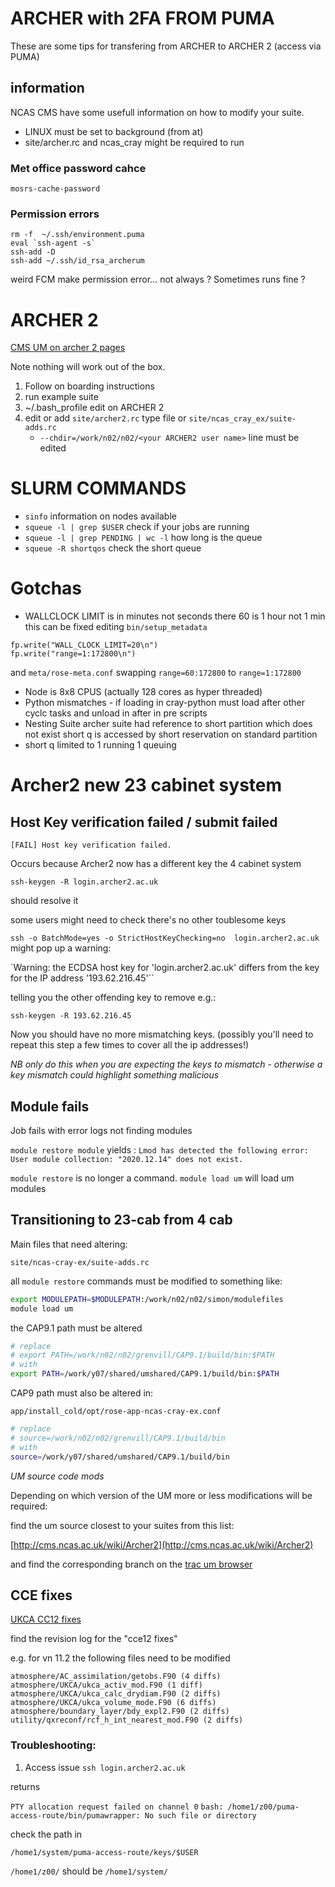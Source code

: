 # ARCHER with 2FA FROM PUMA

These are some tips for transfering from ARCHER to ARCHER 2 (access via PUMA)

## information

NCAS CMS have some usefull information on how to modify your suite.



* LINUX must be set to background (from at)
* site/archer.rc and ncas_cray  might be required to run

### Met office password cahce
`mosrs-cache-password `

### Permission errors
```
rm -f  ~/.ssh/environment.puma
eval `ssh-agent -s`
ssh-add -D
ssh-add ~/.ssh/id_rsa_archerum
```
weird FCM make permission error... not always ? Sometimes runs fine ?


# ARCHER 2

[CMS UM on archer 2 pages](https://cms.ncas.ac.uk/archer2/unified-model/)

Note nothing will work out of the box.

1. Follow on boarding instructions
2. run example suite
  1. ~/.bash_profile  edit on ARCHER 2
  2. edit or add `site/archer2.rc` type file or `site/ncas_cray_ex/suite-adds.rc`
      * `--chdir=/work/n02/n02/<your ARCHER2 user name>`  line must be edited

# SLURM COMMANDS

* `sinfo`  information on nodes available
* `squeue -l | grep $USER` check if your jobs are running
* `squeue -l | grep PENDING | wc -l` how long is the queue
* `squeue -R shortqos` check the short queue

# Gotchas

* WALLCLOCK LIMIT is in minutes not seconds there 60 is 1 hour not 1 min
this can be fixed editing `bin/setup_metadata`
```
fp.write("WALL_CLOCK_LIMIT=20\n")
fp.write("range=1:172800\n")
```
and `meta/rose-meta.conf` swapping `range=60:172800` to `range=1:172800`
* Node is 8x8 CPUS (actually 128 cores as hyper threaded)
* Python mismatches - if loading in cray-python must load after other cyclc tasks and unload in after in pre scripts
* Nesting Suite archer suite had reference to short partition which does not exist short q is accessed by short reservation on standard partition
* short q limited to 1 running 1 queuing



# Archer2 new 23 cabinet system


## Host Key verification failed / submit failed

`[FAIL] Host key verification failed.`

Occurs because Archer2 now has a different key the 4 cabinet system

`ssh-keygen -R login.archer2.ac.uk`

should resolve it

some users might need to check there's no other toublesome keys

`ssh -o BatchMode=yes -o StrictHostKeyChecking=no  login.archer2.ac.uk`
might pop up a warning:

`Warning: the ECDSA host key for 'login.archer2.ac.uk' differs from the key for the IP address '193.62.216.45'``

telling you the other offending key to remove e.g.:

`ssh-keygen -R 193.62.216.45`

Now you should have no more mismatching keys. (possibly you'll need to repeat this step a few times to cover all the ip addresses!)

*NB only do this when you are expecting the keys to mismatch - otherwise a key mismatch could highlight something malicious*

## Module fails

Job fails with error logs not finding modules

`module restore module` yields : `Lmod has detected the following error:  User module collection: "2020.12.14" does not exist.`

`module restore` is no longer a command. `module load um` will load um modules

## Transitioning to 23-cab from 4 cab

Main files that need altering:

`site/ncas-cray-ex/suite-adds.rc`

all `module restore` commands must be modified to something like:

```bash
export MODULEPATH=$MODULEPATH:/work/n02/n02/simon/modulefiles
module load um
```

the CAP9.1 path must be altered

```bash
# replace
# export PATH=/work/n02/n02/grenvill/CAP9.1/build/bin:$PATH
# with
export PATH=/work/y07/shared/umshared/CAP9.1/build/bin:$PATH
```

CAP9 path must also be altered in:

`app/install_cold/opt/rose-app-ncas-cray-ex.conf`

```bash
# replace
# source=/work/n02/n02/grenvill/CAP9.1/build/bin
# with
source=/work/y07/shared/umshared/CAP9.1/build/bin
```

*UM source code mods*

Depending on which version of the UM more or less modifications will be required:

find the um source closest to your suites from this list:

[http://cms.ncas.ac.uk/wiki/Archer2](http://cms.ncas.ac.uk/wiki/Archer2)

and find the corresponding branch on the [trac um browser](https://code.metoffice.gov.uk/trac/um/browser)

## CCE fixes ##

[UKCA CC12 fixes](https://code.metoffice.gov.uk/trac/um/ticket/6464)

find the revision log for the "cce12 fixes"

e.g. for vn 11.2 the following files need to be modified

```
atmosphere/AC_assimilation/getobs.F90 (4 diffs)
atmosphere/UKCA/ukca_activ_mod.F90 (1 diff)
atmosphere/UKCA/ukca_calc_drydiam.F90 (2 diffs)
atmosphere/UKCA/ukca_volume_mode.F90 (6 diffs)
atmosphere/boundary_layer/bdy_expl2.F90 (2 diffs)
utility/qxreconf/rcf_h_int_nearest_mod.F90 (2 diffs)
```

### Troubleshooting:

1. Access issue
 `ssh login.archer2.ac.uk`

 returns

 `PTY allocation request failed on channel 0`
 `bash: /home1/z00/puma-access-route/bin/pumawrapper: No such file or
 directory`

check the path in

 `/home1/system/puma-access-route/keys/$USER`

 `/home1/z00/` should be `/home1/system/`
